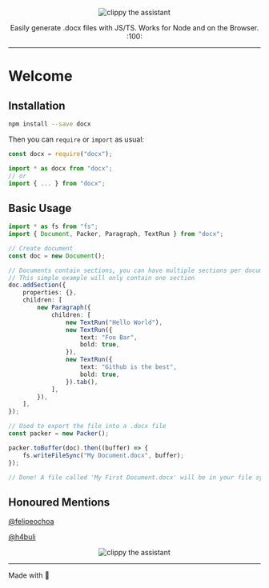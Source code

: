 <p align="center">
    <img alt="clippy the assistant" src="https://i.imgur.com/37uBGhO.gif">
</p>

<p align="center">
    Easily generate .docx files with JS/TS. Works for Node and on the Browser. :100:
</p>

---

# Welcome

## Installation

```sh
npm install --save docx
```

Then you can `require` or `import` as usual:

```ts
const docx = require("docx");
```

```ts
import * as docx from "docx";
// or
import { ... } from "docx";
```

## Basic Usage

```ts
import * as fs from "fs";
import { Document, Packer, Paragraph, TextRun } from "docx";

// Create document
const doc = new Document();

// Documents contain sections, you can have multiple sections per document, go here to learn more about sections
// This simple example will only contain one section
doc.addSection({
    properties: {},
    children: [
        new Paragraph({
            children: [
                new TextRun("Hello World"),
                new TextRun({
                    text: "Foo Bar",
                    bold: true,
                }),
                new TextRun({
                    text: "Github is the best",
                    bold: true,
                }).tab(),
            ],
        }),
    ],
});

// Used to export the file into a .docx file
const packer = new Packer();

packer.toBuffer(doc).then((buffer) => {
    fs.writeFileSync("My Document.docx", buffer);
});

// Done! A file called 'My First Document.docx' will be in your file system.
```

## Honoured Mentions

[@felipeochoa](https://github.com/felipeochoa)

[@h4buli](https://github.com/h4buli)

<p align="center">
    <img alt="clippy the assistant" src="http://i60.tinypic.com/339pvtt.png">
</p>

---

Made with 💖
